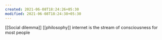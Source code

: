 ```yaml
---
created: 2021-06-08T18:24:26+05:30
modified: 2021-06-08T18:24:38+05:30
---
```

[[Social dilemma]]
[[philosophy]]
internet is the stream of consciousness for most people
